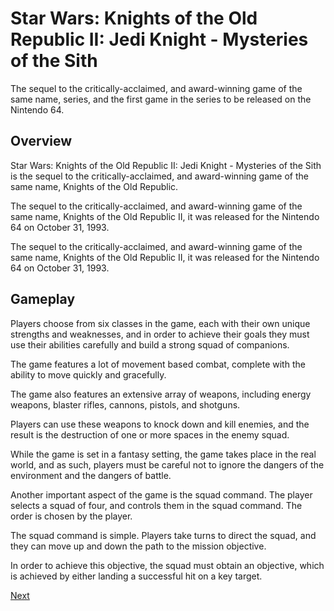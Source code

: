 # Star Wars: Knights of the Old Republic II: Jedi Knight - Mysteries of the Sith

The sequel to the critically-acclaimed, and award-winning game of the same name, series, and the first game in the series to be released on the Nintendo 64.

## Overview

Star Wars: Knights of the Old Republic II: Jedi Knight - Mysteries of the Sith is the sequel to the critically-acclaimed, and award-winning game of the same name, Knights of the Old Republic.  
  

The sequel to the critically-acclaimed, and award-winning game of the same name, Knights of the Old Republic II, it was released for the Nintendo 64 on October 31, 1993.  
  
The sequel to the critically-acclaimed, and award-winning game of the same name, Knights of the Old Republic II, it was released for the Nintendo 64 on October 31, 1993.  
  

## Gameplay

Players choose from six classes in the game, each with their own unique strengths and weaknesses, and in order to achieve their goals they must use their abilities carefully and build a strong squad of companions.  
  
The game features a lot of movement based combat, complete with the ability to move quickly and gracefully.  
  
The game also features an extensive array of weapons, including energy weapons, blaster rifles, cannons, pistols, and shotguns.   
   
Players can use these weapons to knock down and kill enemies, and the result is the destruction of one or more spaces in the enemy squad.   
  

While the game is set in a fantasy setting, the game takes place in the real world, and as such, players must be careful not to ignore the dangers of the environment and the dangers of battle.  
  
 Another important aspect of the game is the squad command. The player selects a squad of four, and controls them in the squad command. The order is chosen by the player.  
   
The squad command is simple. Players take turns to direct the squad, and they can move up and down the path to the mission objective.  
  
In order to achieve this objective, the squad must obtain an objective, which is achieved by either landing a successful hit on a key target.

[Next](184.md)